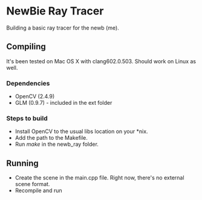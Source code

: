 # NewBie Ray Tracer
Building a basic ray tracer for the newb (me).

## Compiling
It's been tested on Mac OS X with clang602.0.503. 
Should work on Linux as well.

### Dependencies
* OpenCV (2.4.9)
* GLM (0.9.7) - included in the ext folder

### Steps to build
* Install OpenCV to the usual libs location on your \*nix. 
* Add the path to the Makefile.
* Run _make_ in the newb\_ray folder.


## Running
* Create the scene in the  main.cpp file. Right now, there's no external scene format.
* Recompile and run
